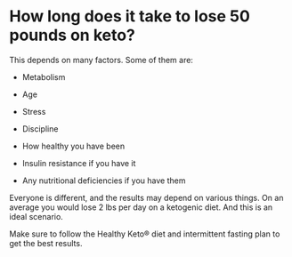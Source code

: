 # How long does it take to lose 50 pounds on keto?

This depends on many factors. Some of them are:

- Metabolism

- Age

- Stress

- Discipline

- How healthy you have been

- Insulin resistance if you have it

- Any nutritional deficiencies if you have them

Everyone is different, and the results may depend on various things. On an average you would lose 2 lbs per day on a ketogenic diet. And this is an ideal scenario.

Make sure to follow the Healthy Keto® diet and intermittent fasting plan to get the best results.